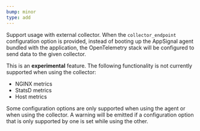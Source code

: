 ```yaml
---
bump: minor
type: add
---
```


Support usage with external collector. When the `collector_endpoint` configuration option is provided, instead of booting up the AppSignal agent bundled with the application, the OpenTelemetry stack will be configured to send data to the given collector.

This is an **experimental** feature. The following functionality is not currently supported when using the collector:

- NGINX metrics
- StatsD metrics
- Host metrics

Some configuration options are only supported when using the agent or when using the collector. A warning will be emitted if a configuration option that is only supported by one is set while using the other.